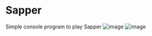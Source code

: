# Sapper
Simple console program to play Sapper
![image](https://github.com/Verius50/Sapper/assets/101472727/7a34110d-10ae-43a0-8df3-3e7f30f2bd29)
![image](https://github.com/Verius50/Sapper/assets/101472727/d4ac83dc-4e71-4817-9a12-95afe11e6f94)

